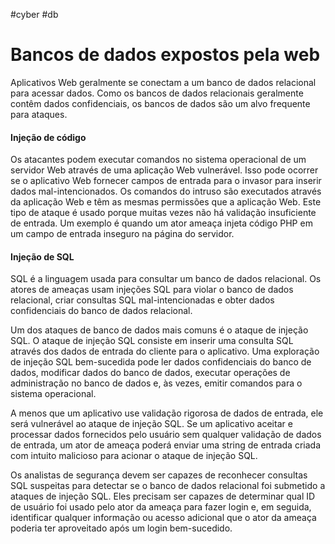 #cyber #db

# Bancos de dados expostos pela web

Aplicativos Web geralmente se conectam a um banco de dados relacional para acessar dados. Como os bancos de dados relacionais geralmente contêm dados confidenciais, os bancos de dados são um alvo frequente para ataques.

#### Injeção de código

Os atacantes podem executar comandos no sistema operacional de um servidor Web através de uma aplicação Web vulnerável. Isso pode ocorrer se o aplicativo Web fornecer campos de entrada para o invasor para inserir dados mal-intencionados. Os comandos do intruso são executados através da aplicação Web e têm as mesmas permissões que a aplicação Web. Este tipo de ataque é usado porque muitas vezes não há validação insuficiente de entrada. Um exemplo é quando um ator ameaça injeta código PHP em um campo de entrada inseguro na página do servidor.

#### Injeção de SQL

SQL é a linguagem usada para consultar um banco de dados relacional. Os atores de ameaças usam injeções SQL para violar o banco de dados relacional, criar consultas SQL mal-intencionadas e obter dados confidenciais do banco de dados relacional.

Um dos ataques de banco de dados mais comuns é o ataque de injeção SQL. O ataque de injeção SQL consiste em inserir uma consulta SQL através dos dados de entrada do cliente para o aplicativo. Uma exploração de injeção SQL bem-sucedida pode ler dados confidenciais do banco de dados, modificar dados do banco de dados, executar operações de administração no banco de dados e, às vezes, emitir comandos para o sistema operacional.

A menos que um aplicativo use validação rigorosa de dados de entrada, ele será vulnerável ao ataque de injeção SQL. Se um aplicativo aceitar e processar dados fornecidos pelo usuário sem qualquer validação de dados de entrada, um ator de ameaça poderá enviar uma string de entrada criada com intuito malicioso para acionar o ataque de injeção SQL.

Os analistas de segurança devem ser capazes de reconhecer consultas SQL suspeitas para detectar se o banco de dados relacional foi submetido a ataques de injeção SQL. Eles precisam ser capazes de determinar qual ID de usuário foi usado pelo ator da ameaça para fazer login e, em seguida, identificar qualquer informação ou acesso adicional que o ator da ameaça poderia ter aproveitado após um login bem-sucedido.
































